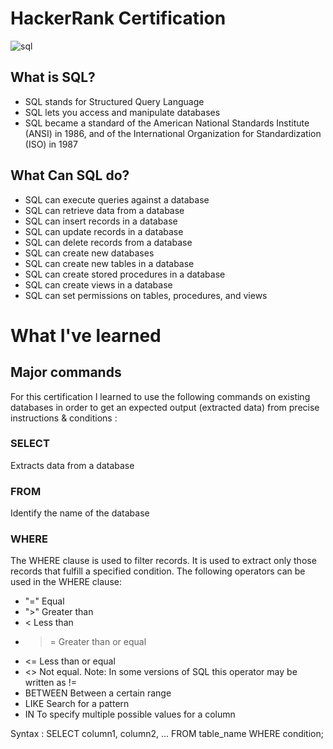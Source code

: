 # HackerRank Certification

![sql](https://user-images.githubusercontent.com/89401289/171036293-88cce25e-10a3-46ec-af8c-3f4dc97ee14e.png)

## What is SQL?
- SQL stands for Structured Query Language
- SQL lets you access and manipulate databases
- SQL became a standard of the American National Standards Institute (ANSI) in 1986, and of the International Organization for Standardization (ISO) in 1987

## What Can SQL do?
- SQL can execute queries against a database
- SQL can retrieve data from a database
- SQL can insert records in a database
- SQL can update records in a database
- SQL can delete records from a database
- SQL can create new databases
- SQL can create new tables in a database
- SQL can create stored procedures in a database
- SQL can create views in a database
- SQL can set permissions on tables, procedures, and views

# What I've learned
## Major commands
For this certification I learned to use the following commands on existing databases in order to get an expected output (extracted data) from precise instructions & conditions :

### SELECT 
Extracts data from a database
### FROM 
Identify the name of the database
### WHERE 
The WHERE clause is used to filter records. It is used to extract only those records that fulfill a specified condition.
The following operators can be used in the WHERE clause:
 
- "="	Equal	
- ">"	Greater than	
- <	Less than	
- >=	Greater than or equal	
- <=	Less than or equal	
- <>	Not equal. Note: In some versions of SQL this operator may be written as !=	
- BETWEEN	Between a certain range	
- LIKE	Search for a pattern	
- IN	To specify multiple possible values for a column

Syntax :
SELECT column1, column2, ...
FROM table_name
WHERE condition;

